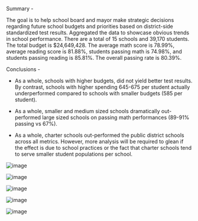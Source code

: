 Summary -  

The goal is to help school board and mayor make strategic decisions regarding future school budgets and priorities based on district-side standardized test results. Aggregated the data to showcase obvious trends in school performance. There are a total of 15 schools and 39,170 students. The total budget is $24,649,428. The average math score is 78.99%, average reading score is 81.88%, students passing math is 74.98%, and students passing reading is 85.81%. The overall passing rate is 80.39%.

Conclusions - 

* As a whole, schools with higher budgets, did not yield better test results. By contrast, schools with higher spending 645-675 per student actually underperformed compared to schools with smaller budgets (585 per student).

* As a whole, smaller and medium sized schools dramatically out-performed large sized schools on passing math performances (89-91% passing vs 67%).

* As a whole, charter schools out-performed the public district schools across all metrics. However, more analysis will be required to glean if the effect is due to school practices or the fact that charter schools tend to serve smaller student populations per school. 

![image](https://user-images.githubusercontent.com/119978382/217599910-0e531611-4c26-4799-a296-2521e2ff9c1c.png)

![image](https://user-images.githubusercontent.com/119978382/217600030-ca54d95b-cbff-4bd6-92e2-8e226ea238c2.png)

![image](https://user-images.githubusercontent.com/119978382/217600089-44a9daee-eae5-4c9a-8e10-79e028b0ac3b.png)

![image](https://user-images.githubusercontent.com/119978382/217600161-156731b9-39f1-48fe-a4f4-7e35a643e985.png)

![image](https://user-images.githubusercontent.com/119978382/217600206-ffac5513-c068-43db-b79b-415faedcddb5.png)
